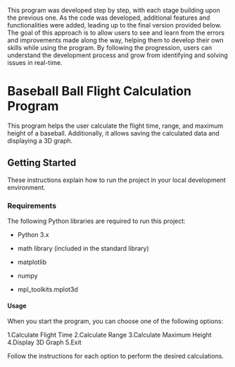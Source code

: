 This program was developed step by step, with each stage building upon the previous one. As the code was developed, additional features and functionalities were added, leading up to the final version provided below. The goal of this approach is to allow users to see and learn from the errors and improvements made along the way, helping them to develop their own skills while using the program. By following the progression, users can understand the development process and grow from identifying and solving issues in real-time.

# Baseball Ball Flight Calculation Program

This program helps the user calculate the flight time, range, and maximum height of a baseball. Additionally, it allows saving the calculated data and displaying a 3D graph.

## Getting Started

These instructions explain how to run the project in your local development environment.

### Requirements

The following Python libraries are required to run this project:

- Python 3.x

- math library (included in the standard library)

- matplotlib

- numpy

- mpl_toolkits.mplot3d


#### Usage


When you start the program, you can choose one of the following options:

1.Calculate Flight Time
2.Calculate Range
3.Calculate Maximum Height
4.Display 3D Graph
5.Exit

Follow the instructions for each option to perform the desired calculations.



